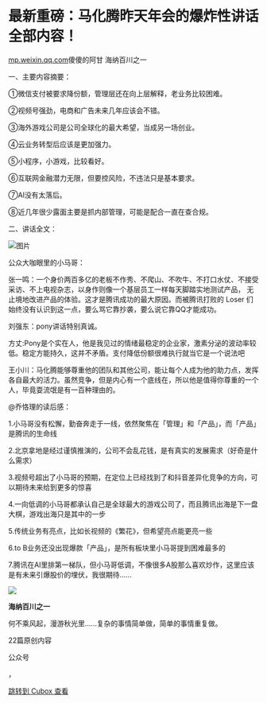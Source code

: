 最新重磅：马化腾昨天年会的爆炸性讲话全部内容！
=======================

[mp.weixin.qq.com](https://mp.weixin.qq.com/s/B7AvtIzpiPS0aN-MMCMTEA)傻傻的阿甘 海纳百川之一

一、主要内容摘要：

①微信支付被要求降份额，管理层还在向上层解释，老业务比较困难。

②视频号强劲，电商和广告未来几年应该会不错。

③海外游戏公司是公司全球化的最大希望，当成另一场创业。

④云业务转型后应该是更加强力。

⑤小程序，小游戏，比较看好。

⑥互联网金融潜力无限，但要控风险，不违法只是基本要求。

⑦AI没有太落后。

⑧近几年很少露面主要是抓内部管理，可能是配合一直在查合规。

二、讲话全文：

![图片](https://image.cubox.pro/cardImg/2024013018162392017/77866.jpg?imageMogr2/quality/90/ignore-error/1)

公众大咖眼里的小马哥：

张一鸣：一个身价两百多亿的老板不作秀、不爬山、不吹牛、不打口水仗、不接受采访、不上电视杂志，以身作则像一个基层员工一样每天脚踏实地测试产品， 无止境地改进产品的体验。这才是腾讯成功的最大原因。而被腾讯打败的 Loser 们始终没有认识到这一点，要么骂它靠抄袭，要么说它靠QQ才能成功。

刘强东：pony讲话特别真诚。

方丈:Po­ny是个实在人，他是我见过的情绪最稳定的企业家，激素分泌的波动率较低。稳定方能持久，这并不矛盾。支付降低份额很难执行就当它是一个说法吧

王小川：马化腾能够尊重他的团队和其他公司，能让每个人成为他的助力点，发挥各自最大的活力。虽然竞争，但是内心有一个底线在，所以他是值得你尊重的一个人，毕竟耍流氓是有一百种理由的。

@乔恪理的读后感：

1.小马哥没有松懈，勤奋奔走于一线，依然聚焦在「管理」和「产品」，而「产品」是腾讯的生命线

2.北京拿地是经过谨慎推演的，公司不会乱花钱，是有真实的发展需求（好奇是什么需求）

3.视频号超出了小马哥的预期，在定位上已经找到了和抖音差异化竞争的方向，可以期待未来给到更多的惊喜

4.一向低调的小马哥都承认自己是全球最大的游戏公司了，而且腾讯出海是下一盘大棋，游戏出海只是其中的一步

5.传统业务有亮点，比如长视频的《繁花》，但希望亮点能更亮一些

6.to B业务还没出现爆款「产品」，是所有板块里小马哥提到困难最多的

7.腾讯在AI里排第一梯队，但小马哥低调，不像很多A股那么喜欢炒作，这里应该是有未来引爆股价的埋伏，我很期待......

![](https://image.cubox.pro/cardImg/2024013018162423134/96111.jpg?imageMogr2/quality/90/ignore-error/1)

**海纳百川之一**

何不乘风起，漫游秋光里......复杂的事情简单做，简单的事情重复做。

22篇原创内容

公众号

，

[跳转到 Cubox 查看](https://cubox.pro/my/card?id=7151933216419480047)

